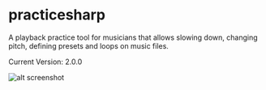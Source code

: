 # practicesharp
A playback practice tool for musicians that allows slowing down, changing pitch, defining presets and loops on music files.

Current Version: 2.0.0

![alt screenshot](https://github.com/bigman73/practicesharp/blob/master/Docs/Practice%23_ScreenShot.png)
